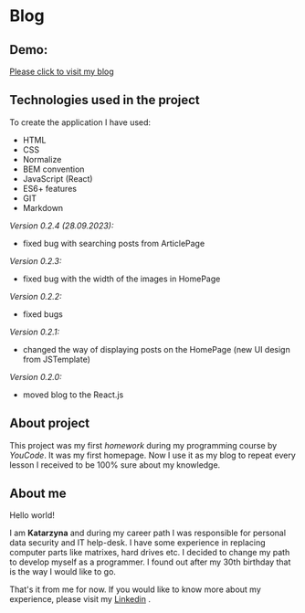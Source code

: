 # **Blog**

## **Demo**:

[Please click to visit my blog](https://katarzynazaloba.github.io/blog)

## **Technologies used in the project**

To create the application I have used:

- HTML
- CSS
- Normalize
- BEM convention
- JavaScript (React)
- ES6+ features
- GIT
- Markdown

*Version 0.2.4 (28.09.2023):*
- fixed bug with searching posts from ArticlePage

*Version 0.2.3:*
- fixed bug with the width of the images in HomePage

*Version 0.2.2:*
- fixed bugs

*Version 0.2.1:*
- changed the way of displaying posts on the HomePage (new UI design from JSTemplate)

*Version 0.2.0:*
- moved blog to the React.js

## **About project** ## 
This project was my first *homework* during my programming course by *YouCode*. It was my first homepage. Now I use it as my blog to repeat every lesson I received to be 100% sure about my knowledge.

## **About me** ## 

Hello world!

I am **Katarzyna** and during my career path I was responsible for personal data security and IT help-desk. I have some
experience in replacing computer parts like matrixes, hard drives etc.
I decided to change my path to develop myself as a programmer. I found out after my 30th birthday that is the way I would like to go.

That's it from me for now. If you would like to know more about my experience, please visit
my [Linkedin](https://www.linkedin.com/in/katarzyna-zaloba/) .

